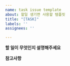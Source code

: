 ```yaml
---
name: task issue template
about: 할일 생기면 사용할 템플릿
title: "[TASK]"
labels: ''
assignees: ''

---
```


**할 일이 무엇인지 설명해주세요**

**참고사항**
